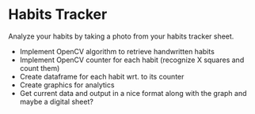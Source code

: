 # Habits Tracker
Analyze your habits by taking a photo from your habits tracker sheet.

- Implement OpenCV algorithm to retrieve handwritten habits
- Implement OpenCV counter for each habit (recognize X squares and count them)
- Create dataframe for each habit wrt. to its counter
- Create graphics for analytics
- Get current data and output in a nice format along with the graph and maybe a digital sheet?
